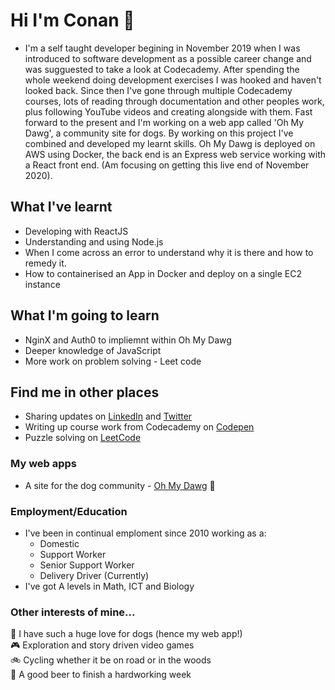 
# Hi I'm Conan :wave:

* I'm a self taught developer begining in November 2019 when I was introduced to software development as a possible career change and was sugguested to take a look at Codecademy. After spending the whole weekend doing development exercises I was hooked and haven't looked back. Since then I've gone through multiple Codecademy courses, lots of reading through documentation and other peoples work, plus following YouTube videos and creating alongside with them. Fast forward to the present and I'm working on a web app called 'Oh My Dawg', a community site for dogs. By working on this project I've combined and developed my learnt skills. Oh My Dawg is deployed on AWS using Docker, the back end is an Express web service working with a React front end. (Am focusing on getting this live end of November 2020). 

## What I've learnt
* Developing with ReactJS
* Understanding and using Node.js
* When I come across an error to understand why it is there and how to remedy it.
* How to containerised an App in Docker and deploy on a single EC2 instance

## What I'm going to learn
* NginX and Auth0 to impliemnt within Oh My Dawg
* Deeper knowledge of JavaScript
* More work on problem solving - Leet code

## Find me in other places 
* Sharing updates on [LinkedIn](https://www.linkedin.com/in/conan-chambers-6b5a421a1/) and [Twitter](https://twitter.com/Chascript)
* Writing up course work from Codecademy on [Codepen](https://codepen.io/Chascript/pens/showcase)
* Puzzle solving on [LeetCode](https://leetcode.com/conanc1993/)

### My web apps
* A site for the dog community - [Oh My Dawg](www.ohmydawg.co.uk) :poodle:

### Employment/Education
* I've been in continual emploment since 2010 working as a: 
  * Domestic
  * Support Worker
  * Senior Support Worker
  * Delivery Driver (Currently)
* I've got A levels in Math, ICT and Biology

### Other interests of mine...
:poodle:  I have such a huge love for dogs (hence my web app!)<br />
:video_game:  Exploration and story driven video games<br />
:bike:  Cycling whether it be on road or in the woods<br />
:beers: A good beer to finish a hardworking week<br />
